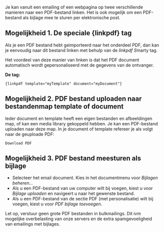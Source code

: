 Je kan vanuit een emailing of een webpagina op twee verschillende
manieren naar een PDF-bestand linken. Het is ook mogelijk om een
PDF-bestand als bijlage mee te sturen per elektronische post.

Mogelijkheid 1. De speciale {linkpdf} tag
-----------------------------------------

Als je een PDF bestand hebt geimporteerd naar het onderdeel PDF, dan kan
je eenvoudig naar dit bestand linken met behulp van de *linkpdf S*marty
tag.

Het voordeel van deze manier van linken is dat het PDF document
automatisch wordt gepersonaliseerd met de gegevens van de ontvanger.

**De tag:**

`{linkpdf template="myTemplate" document="myDocument"}`

Mogelijkheid 2. PDF bestand uploaden naar bestandenmap template of document
---------------------------------------------------------------------------

Ieder document en template heeft een eigen bestanden en afbeeldingen
map, of kan een media library gekoppeld hebben. Je kan een PDF-bestand
uploaden naar deze map. In je document of template refereer je als volgt
naar de geuploade PDF:

`Download PDF`

Mogelijkheid 3. PDF bestand meesturen als bijlage
-------------------------------------------------

-   Selecteer het email document. Kies in het documentmenu voor
    *Bijlagen beheren...*
-   Als u een PDF-bestand van uw computer wilt bij voegen, kiest u voor
    *Bijlage uploaden* en navigeert u naar het gewenste bestand.
-   Als u een PDF-bestand van de sectie PDF (met personalisatie) wilt
    bij voegen, kiest u voor *PDF bijlage toevoegen*.

Let op, verstuur geen grote PDF bestanden in bulkmailings. Dit ivm
mogelijke overbelasting van onze servers en de extra spamgevoeligheid
van emailings met bijlages.
